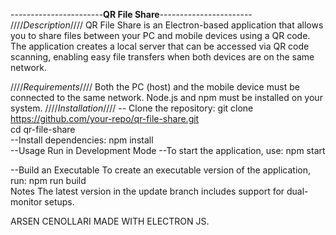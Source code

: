 -----------------------**************************QR File Share**************************-----------------------
////*Description*////
QR File Share is an Electron-based application that allows you to share files between your PC and mobile devices using a QR code.
The application creates a local server that can be accessed via QR code scanning, enabling easy file transfers when both devices are on the same network.

////*Requirements*////
Both the PC (host) and the mobile device must be connected to the same network.
Node.js and npm must be installed on your system.
////*Installation*////
-- Clone the repository:
git clone https://github.com/your-repo/qr-file-share.git  
cd qr-file-share  
--Install dependencies:
npm install  
--Usage
Run in Development Mode
--To start the application, use:
npm start  

--Build an Executable
To create an executable version of the application, run:
npm run build  
Notes
The latest version in the update branch includes support for dual-monitor setups.

ARSEN CENOLLARI MADE WITH ELECTRON JS.
